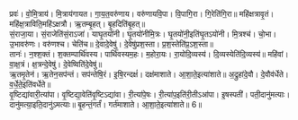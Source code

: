 

  
प्रवः॑। वो॒मि॒त्राय॑। मि॒त्राय॑गायत। गा॒य॒त॒वरु॑णाय। वरु॑णायवि॒पा। वि॒पागि॒रा। गि॒रेति॑गि॒रा॥ महि॑क्षत्रावृ॒तं। महि॑क्ष॒त्राविति॒महि॑ऽक्षत्रौ। ऋ॒तम्बृ॒हत्। बृ॒हदिति॑बृ॒हत्॥  
सं॒राजा॒या। सं॒राजेति॑सं॒राऽजा॑। याघृ॒तयो॑नी। घृ॒तयो॑नीमि॒त्रः। घृ॒तयो॑नी॒इति॑घृ॒तऽयो॑नी। मि॒त्रश्च॑। चो॒भा। उ॒भावरु॑णः। वरु॑णश्च। चेति॑च॥ दे॒वादे॒वेषु॑। दे॒वेषु॑प्रश॒स्ता। प्र॒श॒स्तेति॑प्र॒ऽश॒स्ता॥  
तानः॑। न॒श्श॒क्तं। श॒क्तम्पार्थि॑वस्य। पार्थि॑वस्यम॒हः। म॒होरा॒यः। रा॒योदि॒व्यस्य॑। दि॒व्यस्येति॑दि॒व्यस्य॑॥ महि॑वां। वा॒क्ष॒त्रं। क्ष॒त्रन्दे॒वेषु॑। दे॒वेष्विति॑दे॒वेषु॑॥  
ऋ॒तमृ॒तेन॑। ऋ॒तेन॒सप॑न्तं। सप॑न्तेषि॒रं। इ॒षि॒रन्दक्षं॑। दक्ष॑माशाते। आ॒शा॒ते॒इत्या॑शाते॥ अ॒द्रुहा॑दे॒वौ। दे॒वौव॑र्धेते। व॒र्धे॒ते॒इति॑वर्धेते॥  
वृ॒ष्टिद्या॑वारी॒त्या॑पा। वृ॒ष्टिद्या॒वेति॑वृ॒ष्टिऽद्या॑वा। री॒त्या॑पे॒षः। री॒त्या॑प॒इति॑री॒तीऽआ॑पा। इ॒षस्पती॑। पती॒दानु॑मत्याः। दानु॑मत्या॒इति॒दानु॑ऽमत्याः॥ बृ॒हन्तं॒गर्तं॑। गर्त॑माशाते। आ॒शा॒ते॒इत्या॑शाते॥ 6॥  
